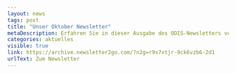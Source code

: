 ```yaml
---
layout: news
tags: post
title: "Unser Oktober Newsletter"
metaDescription: Erfahren Sie in dieser Ausgabe des ODIS-Newsletters von unserem nächsten QGIS-Workshop, welches Potential in den neuen offenen Daten der Bezirksverordnetenversammlung schlummert, was APIs so wertvoll macht und mehr!
categories: aktuelles
visible: true
link: https://archive.newsletter2go.com/?n2g=r9s7xtjr-9ck6vzb6-2d1
urlText: Zum Newsletter
---
```

